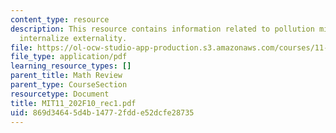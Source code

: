 ```yaml
---
content_type: resource
description: This resource contains information related to pollution mitigation to
  internalize externality.
file: https://ol-ocw-studio-app-production.s3.amazonaws.com/courses/11-202-planning-economics-fall-2010/869d34645d4b14772fdde52dcfe28735_MIT11_202F10_rec1.pdf
file_type: application/pdf
learning_resource_types: []
parent_title: Math Review
parent_type: CourseSection
resourcetype: Document
title: MIT11_202F10_rec1.pdf
uid: 869d3464-5d4b-1477-2fdd-e52dcfe28735
---
```

